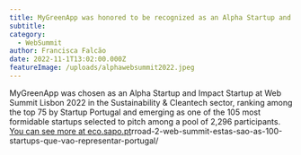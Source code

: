 ```yaml
---
title: MyGreenApp was honored to be recognized as an Alpha Startup and Impact startup at Web Summit 2022! 
subtitle: 
category:
  - WebSummit
author: Francisca Falcão
date: 2022-11-1T13:02:00.000Z
featureImage: /uploads/alphawebsummit2022.jpeg
---
```

MyGreenApp was chosen as an Alpha Startup and Impact Startup at Web Summit Lisbon 2022 in the Sustainability & Cleantech sector, ranking among the top 75 by Startup Portugal and emerging as one of the 105 most formidable startups selected to pitch among a pool of 2,296 participants. [You can see more at eco.sapo.pt](https://eco.sapo.pt/2022/10/27/)rroad-2-web-summit-estas-sao-as-100-startups-que-vao-representar-portugal/
